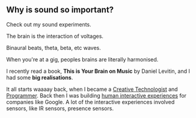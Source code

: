 ## Why is sound so important?

Check out my <Link to="/sound/experiments">sound experiments</Link>.

The brain is the interaction of voltages.

Binaural beats, theta, beta, etc waves.

When you're at a gig, peoples brains are literally harmonised.

<Images srv="001" src="1.jpg" />

I recently read a book, **This is Your Brain on Music** by Daniel Levitin, and I had some **big realisations**.

It all starts waaaay back, when I became a [Creative Technologist](/creative-technologist) and [Programmer](/programmer). Back then I was building [human interactive experiences](/projects) for companies like Google. A lot of the interactive experiences involved sensors, like IR sensors, presence sensors.
